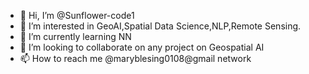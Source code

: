 - 👋 Hi, I’m @Sunflower-code1
- 👀 I’m interested in GeoAI,Spatial Data Science,NLP,Remote Sensing.
- 🌱 I’m currently learning NN
- 💞️ I’m looking to collaborate on any project on Geospatial AI
- 📫 How to reach me @maryblesing0108@gmail network

<!---
Sunflower-code1/Sunflower-code1 is a ✨ special ✨ repository because its `README.md` (this file) appears on your GitHub profile.
You can click the Preview link to take a look at your changes.
--->
